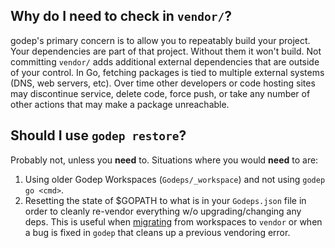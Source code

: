 ## Why do I need to check in `vendor/`?

godep's primary concern is to allow you to repeatably build your project. Your
dependencies are part of that project. Without them it won't build. Not
committing `vendor/` adds additional external dependencies that are outside of
your control. In Go, fetching packages is tied to multiple external systems
(DNS, web servers, etc). Over time other developers or code hosting sites may
discontinue service, delete code, force push, or take any number of other
actions that may make a package unreachable.

## Should I use `godep restore`?

Probably not, unless you **need** to. Situations where you would **need** to are:

1. Using older Godep Workspaces (`Godeps/_workspace`) and not using `godep go
   <cmd>`.
1. Resetting the state of $GOPATH to what is in your `Godeps.json` file in order
   to cleanly re-vendor everything w/o upgrading/changing any deps. This is
   useful when [migrating](https://github.com/tools/godep#migrating-to-vendor)
   from workspaces to `vendor` or when a bug is fixed in `godep` that cleans up
   a previous vendoring error.
